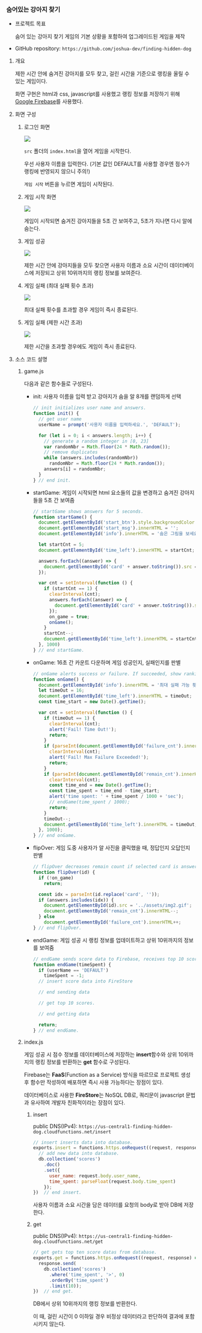 ### 숨어있는 강아지 찾기

- 프로젝트 목표

  숨어 있는 강아지 찾기 게임의 기본 상황을 포함하여 업그레이드된 게임을 제작



- GitHub repository: `https://github.com/joshua-dev/finding-hidden-dog`

  

1. 개요

   

   제한 시간 안에 숨겨진 강아지를 모두 찾고, 걸린 시간을 기준으로 랭킹을 올릴 수 있는 게임이다.

   화면 구현은 html과 css, javascript를 사용했고 랭킹 정보를 저장하기 위해 [Google Firebase](https://firebase.google.com/)를 사용했다.

   

2. 화면 구성

   

   1. 로그인 화면

      

      <img src="https://user-images.githubusercontent.com/62831866/85227079-f7078700-b415-11ea-9fd0-3152cbdb11f8.png">

      `src` 폴더의 `index.html`을 열어 게임을 시작한다.

      우선 사용자 이름을 입력한다. (기본 값인 DEFAULT를 사용할 경우엔 점수가 랭킹에 반영되지 않으니 주의!)

      `게임 시작` 버튼을 누르면 게임이 시작된다.

   

   2. 게임 시작 화면

      

      <img src="https://user-images.githubusercontent.com/62831866/85227286-819cb600-b417-11ea-85c1-d7007e193233.png">

      게임이 시작되면 숨겨진 강아지들을 5초 간 보여주고, 5초가 지나면 다시 알에 숨는다.

      

   3. 게임 성공

      

      <img src="https://user-images.githubusercontent.com/62831866/85227345-d3ddd700-b417-11ea-81b1-879a01fb3d34.png">

      제한 시간 안에 강아지들을 모두 찾으면 사용자 이름과 소요 시간이 데이터베이스에 저장되고 상위 10위까지의 랭킹 정보를 보여준다.

      

   4. 게임 실패 (최대 실패 횟수 초과)

      

      <img src="https://user-images.githubusercontent.com/62831866/85227388-199a9f80-b418-11ea-8859-edf60b94e83c.png">

      최대 실패 횟수를 초과할 경우 게임이 즉시 종료된다.

      

   5. 게임 실패 (제한 시간 초과)

      

      <img src="https://user-images.githubusercontent.com/62831866/85227398-2a4b1580-b418-11ea-885e-6319609bf025.png">

      제한 시간을 초과할 경우에도 게임이 즉시 종료된다.





3. 소스 코드 설명

   

   1. game.js

      

      다음과 같은 함수들로 구성된다.

      

      - init: 사용자 이름을 입력 받고 강아지가 숨을 알 8개를 랜덤하게 선택

        ```javascript
        // init initializes user name and answers.
        function init() {
          // get user name
          userName = prompt('사용자 이름을 입력하세요.', 'DEFAULT');
        
          for (let i = 0; i < answers.length; i++) {
            // generate a random integer in [0, 23]
            var randomNbr = Math.floor(24 * Math.random());
            // remove duplicates
            while (answers.includes(randomNbr))
              randomNbr = Math.floor(24 * Math.random());
            answers[i] = randomNbr;
          }
        } // end init.
        ```

        

      - startGame: 게임이 시작되면 html 요소들의 값을 변경하고 숨겨진 강아지들을 5초 간 보여줌

        ```javascript
        // startGame shows answers for 5 seconds.
        function startGame() {
          document.getElementById('start_btn').style.backgroundColor = 'green';
          document.getElementById('start_msg').innerHTML = '';
          document.getElementById('info').innerHTML = '숨은 그림을 보세요.';
        
          let startCnt = 5;
          document.getElementById('time_left').innerHTML = startCnt;
        
          answers.forEach((answer) => {
            document.getElementById('card' + answer.toString()).src = '../assets/img2.gif';
          });
        
          var cnt = setInterval(function () {
            if (startCnt == 1) {
              clearInterval(cnt);
              answers.forEach((answer) => {
                document.getElementById('card' + answer.toString()).src = '../assets/img1.gif';
              });
              on_game = true;
              onGame();
            }
            startCnt--;
            document.getElementById('time_left').innerHTML = startCnt;
          }, 1000)
        } // end startGame.
        ```

        

      - onGame: 16초 간 카운트 다운하며 게임 성공인지, 실패인지를 판별

        ```javascript
        // onGame alerts success or failure. If succeeded, show ranking informations.
        function onGame() {
          document.getElementById('info').innerHTML = '최대 실패 가능 횟수: 10';
          let timeOut = 16;
          document.getElementById('time_left').innerHTML = timeOut;
          const time_start = new Date().getTime();
        
          var cnt = setInterval(function () {
            if (timeOut == 1) {
              clearInterval(cnt);
              alert('Fail! Time Out!');
              return;
            }
            if (parseInt(document.getElementById('failure_cnt').innerHTML) > MAX_FAILURE_CNT) {
              clearInterval(cnt);
              alert('Fail! Max Failure Exceeded!');
              return;
            }
            if (parseInt(document.getElementById('remain_cnt').innerHTML) == 0) {
              clearInterval(cnt);
              const time_end = new Date().getTime();
              const time_spent = time_end - time_start;
              alert('time spent: ' + time_spent / 1000 + 'sec');
              // endGame(time_spent / 1000);
              return;
            }
            timeOut--;
            document.getElementById('time_left').innerHTML = timeOut;
          }, 1000);
        } // end onGame.
        ```

        

      - flipOver: 게임 도중 사용자가 알 사진을 클릭했을 때, 정답인지 오답인지 판별

        ```javascript
        // flipOver decreases remain count if selected card is answer else increases failure count.
        function flipOver(id) {
          if (!on_game)
            return;
        
          const idx = parseInt(id.replace('card', ''));
          if (answers.includes(idx)) {
            document.getElementById(id).src = '../assets/img2.gif';
            document.getElementById('remain_cnt').innerHTML--;
          } else
            document.getElementById('failure_cnt').innerHTML++;
        } // end flipOver.
        ```

        

      - endGame: 게임 성공 시 랭킹 정보를 업데이트하고 상위 10위까지의 정보를 보여줌

        ```javascript
        // endGame sends score data to Firebase, receives top 10 scores.
        function endGame(timeSpent) {
          if (userName == 'DEFAULT')
            timeSpent = -1;
          // insert score data into FireStore
        
          // end sending data
        
          // get top 10 scores.
        
          // end getting data
        
          return;
        } // end endGame.
        
        ```

        

   2. index.js

      

      게임 성공 시 점수 정보를 데이터베이스에 저장하는 **insert**함수와 상위 10위까지의 랭킹 정보를 반환하는 **get** 함수로 구성된다.

      Firebase는 **FaaS**(Function as a Service) 방식을 따르므로 프로젝트 생성 후 함수만 작성하여 배포하면 즉시 사용 가능하다는 장점이 있다.

      데이터베이스로 사용한 **FireStore**는 NoSQL DB로, 쿼리문이 javascript 문법과 유사하여 개발자 친화적이라는 장점이 있다.

      

      1. insert

         public DNS(IPv4): `https://us-central1-finding-hidden-dog.cloudfunctions.net/insert`

         ```javascript
         // insert inserts data into database.
         exports.insert = functions.https.onRequest((request, response) => {
           // add new data into database.
           db.collection('scores')
             .doc()
             .set({
               user_name: request.body.user_name,
               time_spent: parseFloat(request.body.time_spent)
             });
         })  // end insert.
         ```

         사용자 이름과 소요 시간을 담은 데이터를 요청의 body로 받아 DB에 저장한다.

         

      2. get

         public DNS(IPv4): `https://us-central1-finding-hidden-dog.cloudfunctions.net/get`

         ```javascript
         // get gets top ten score datas from database.
         exports.get = functions.https.onRequest((request, response) => {
           response.send(
             db.collection('scores')
               .where('time_spent', '>', 0)
               .orderBy('time_spent')
               .limit(10));
         })  // end get.
         ```

         DB에서 상위 10위까지의 랭킹 정보를 반환한다.

         이 때, 걸린 시간이 0 이하일 경우 비정상 데이터라고 판단하여 결과에 포함시키지 않는다.


